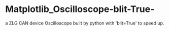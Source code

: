 # Matplotlib_Oscilloscope-blit-True-
a ZLG CAN device Oscilloscope built by python with 'blit=True' to speed up.
